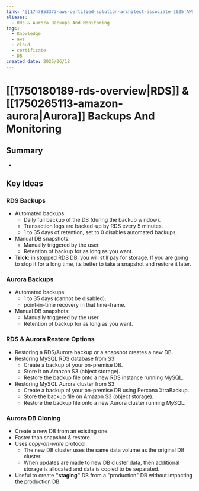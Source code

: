 ```yaml
---
link: "[[1747853373-aws-certified-solution-architect-associate-2025|AWS Certified Solution Architect Associate 2025]]"
aliases:
  - Rds & Aurora Backups And Monitoring
tags:
  - Knowledge
  - aws
  - cloud
  - certificate
  - DB
created_date: 2025/06/18
---
```

# [[1750180189-rds-overview|RDS]] & [[1750265113-amazon-aurora|Aurora]] Backups And Monitoring
## Summary
- 
## Key Ideas
### RDS Backups
- Automated backups:
	- Daily full backup of the DB (during the backup window).
	- Transaction logs are backed-up by RDS every 5 minutes.
	- 1 to 35 days of retention, set to 0 disables automated backups.
- Manual DB snapshots:
	- Manually triggered by the user.
	- Retention of backup for as long as you want.
- **Trick:** in stopped RDS DB, you will still pay for storage. If you are going to stop it for a long time, its better to take a snapshot and restore it later.
### Aurora Backups
- Automated backups:
	- 1 to 35 days (cannot be disabled).
	- point-in-time recovery in that time-frame.
- Manual DB snapshots:
	- Manually triggered by the user.
	- Retention of backup for as long as you want.
### RDS & Aurora Restore Options
- Restoring a RDS/Aurora backup or a snapshot creates a new DB.
- Restoring MySQL RDS database from S3:
	- Create a backup of your on-premise DB.
	- Store it on Amazon S3 (object storage).
	- Restore the backup file onto a new RDS instance running MySQL.
- Restoring MySQL Aurora cluster from S3:
	- Create a backup of your on-premise DB using Percona XtraBackup.
	- Store the backup file on Amazon S3 (object storage).
	- Restore the backup file onto a new Aurora cluster running MySQL.
### Aurora DB Cloning
- Create a new DB from an existing one.
- Faster than snapshot & restore.
- Uses *copy-on-write* protocol:
	- The new DB cluster uses the same data volume as the original DB cluster.
	- When updates are made to new DB cluster data, then additional storage is allocated and data is copied to be separated.
- Useful to create **"staging"** DB from a "production" DB without impacting the production DB.

